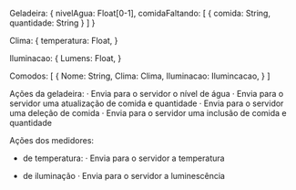 Geladeira: {
    nivelAgua: Float[0-1],
    comidaFaltando: [
        { comida: String, quantidade: String }
    ]
}

Clima: {
    temperatura: Float,
}

Iluminacao: {
    Lumens: Float,
}

Comodos: [
    {
        Nome: String,
        Clima: Clima,
        Iluminacao: Ilumincacao,
    }
]


Ações da geladeira:
· Envia para o servidor o nível de água
· Envia para o servidor uma atualização de comida e quantidade
· Envia para o servidor uma deleção de comida
· Envia para o servidor uma inclusão de comida e quantidade

Ações dos medidores:
- de temperatura:
· Envia para o servidor a temperatura

- de iluminação
· Envia para o servidor a luminescência
